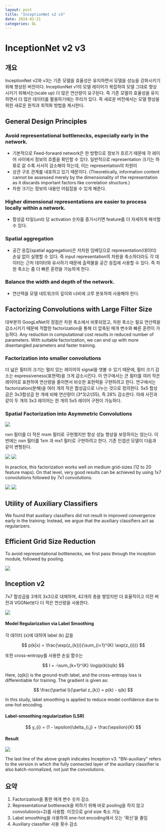 ```yaml
---
layout: post
title: "InceptionNet v2 v3"
date: 2024-02-21
categories: DL
---
```


# InceptionNet v2 v3

## 개요
InceptionNet v2와 v3는 기존 모델을 효율성은 유지하면서 모델을 성능을 강화시키기 위해 향상된 버전이다. InceptionNet v1의 모델 레이어가 복잡하여 모델 그대로 향상 시키기 위해서는(scale up) 더 많은 연산량이 요구된다.
즉 기존 모델의 효율성을 유지하면서 더 많은 데이터를 활용하기에는 무리가 있다. 즉 새로운 버전에서는 모델 향상을 위한 새로운 원칙과 최적화 방법을 제시한다.

## General Design Principles

### Avoid representational bottlenecks, especially early in the network.
- 기본적으로 Feed-forward network은 한 방향으로 정보가 흐르기 때문에 각 레이어 사이에서 정보의 흐름을 확인할 수 있다. 일반적으로 representation 크기는 하류로 갈 수록 서서히 감소해야 하는데, 이는 representation의 차원이
- 상관 구조 관계를 내포하고 있기 때문이다. (Theoretically, information content cannot be assessed merely by the dimensionality of the representation as it discards important factors like correlation structure.)
- 차원 크기는 정보의 내용만 어림잡을 수 있게 해준다.

### Higher dimensional representations are easier to process locally within a network. 
- 합성곱 타일(unit) 당 activation 숫자를 증가시키면 feature를 더 자세하게 해석할 수 있다.

### Spatial aggregation 
- 공간 응집(spatial aggregation)은 저차원 임베딩으로 representation(데이터) 손실 없이 실행할 수 있다. 즉 input representation의 차원을 축소하더라도 각 데이터는 근처 데이터와 유사하기 때문에 출력물을 공간 응집에 사용할 수 있다. 즉 차원 축소는 좀 더 빠른 훈련을 가능하게 한다.

### Balance the width and depth of the network.
- 연산력을 모델 네트워크의 깊이와 너비에 고루 분포하여 사용해야 한다.

## Factorizing Convolutions with Large Filter Size
대부분의 GoogLeNet의 장점은 차원 축소에서 비롯되었고, 차원 축소는 필요 연산력을 감소시키기 때문에 적합한 factorization을 통해 더 압축된 매개 변수와 빠른 훈련이 가능하다.
Any reduction in computational cost results in reduced number of parameters. With suitable factorization, we can end up with more disentangled parameters and faster training.

### Factorization into smaller convolutions
더 넓은 필터의 크기는 멀리 있는 레이어의 signal을 엿볼 수 있기 때문에, 필터 크기 감소는 expressiveness(표현력)을 크게 감소시킨다. 이 연구에서는 큰 필터를 여러 작은 레이어로 표현하여 연산량을 줄이면서 비슷한 표현력을 구현하려고 한다. 연구에서는 factorization(분해)을 여러 개의 작은 합성곱으로 나누는 것으로 정의한다. 5x5 합성곱은 3x3합성곱 한 개에 비해 연산량이 (3*3)*2/(5*5), 즉 28% 감소한다.
아래 사진과 같이 두 개의 3x3 레이어는 한 개의 5x5 레이어 구현이 가능하다.

### Spatial Factorization into Asymmetric Convolutions
![](/images/InceptionNetv2v3/2.png)

nxn 필터를 더 작은 mxm 필터로 구현했지만 항상 성능 향상을 보장하지는 않는다. 이번에는 nxn 필터를 1xm 과 mx1 필터로 구현하려고 한다. 기존 인셉션 모델이 다음과 같이 변형된다.

![](/images/InceptionNetv2v3/3.png)
![](/images/InceptionNetv2v3/4.png)

In practice, this factorization works well on medium grid-sizes (12 to 20 feature maps). On that level, very good results can be achieved by using 1x7 convolutions followed by 7x1 convolutions.

![](/images/InceptionNetv2v3/5.png)
![](/images/InceptionNetv2v3/6.png)

## Utility of Auxiliary Classifiers
We found that auxiliary classifiers did not result in improved convergence early in the training:
Instead, we argue that the auxiliary classifiers act as regularizers.

## Efficient Grid Size Reduction
To avoid representational bottlenecks, we first pass through the inception module, followed by pooling.

![](/images/InceptionNetv2v3/7.png)

## Inception v2
7x7 합성곱을 3개의 3x3으로 대체하며, 42개의 층을 쌓았지만 더 효율적이고 이전 버전과 VGGNet보다 더 적은 연산량을 사용한다.

![](/images/InceptionNetv2v3/9.png)

#### Model Regularization via Label Smoothing

각 데이터 \(x\)에 대하여 label \(k\) 값을

$$
p(k|x) = \frac{\exp(z_{k})}{\sum_{i=1}^{K} \exp(z_{i})}
$$

또한 cross-entropy를 사용한 손실 함수는

$$
l = -\sum_{k=1}^{K} \log(p(k))q(k)
$$

Here, \(q(k)\) is the ground-truth label, and the cross-entropy loss is differentiable for training. The gradient is given as:

$$
\frac{\partial l}{\partial z_{k}} = p(k) - q(k)
$$

In this study, label smoothing is applied to reduce model confidence due to one-hot encoding.

#### Label-smoothing regularization (LSR)

$$
y_{i} = (1 - \epsilon)\delta_{i,j} + \frac{\epsilon}{K}
$$

#### Result
![](/images/InceptionNetv2v3/10.png)

The last line of the above graph indicates Inception v3. "BN-auxiliary" refers to the version in which the fully connected layer of the auxiliary classifier is also batch-normalized, not just the convolutions.

## 요약
1. Factorization을 통한 매개 변수 숫자 감소
2. Representational bottleneck을 피하기 위해 바로 pooling을 하지 않고 convolution(s=2)를 사용함. 이것으로 grid size 축소 가능
3. Label smoothing을 사용하여 one-hot encoding에서 오는 '확신'을 줄임
4. Auxiliary classifier 사용 횟수 감소

